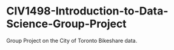# CIV1498-Introduction-to-Data-Science-Group-Project
Group Project on the City of Toronto Bikeshare data.
